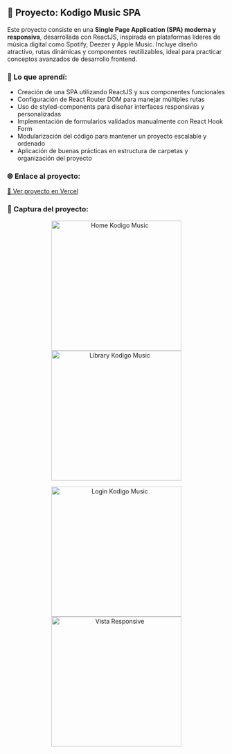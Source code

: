 ## 🚀 Proyecto: Kodigo Music SPA
Este proyecto consiste en una **Single Page Application (SPA) moderna y responsiva**, desarrollada con ReactJS, inspirada en plataformas líderes de música digital como Spotify, Deezer y Apple Music. Incluye diseño atractivo, rutas dinámicas y componentes reutilizables, ideal para practicar conceptos avanzados de desarrollo frontend.

### 🧠 Lo que aprendí:
- Creación de una SPA utilizando ReactJS y sus componentes funcionales
- Configuración de React Router DOM para manejar múltiples rutas
- Uso de styled-components para diseñar interfaces responsivas y personalizadas
- Implementación de formularios validados manualmente con React Hook Form
- Modularización del código para mantener un proyecto escalable y ordenado
- Aplicación de buenas prácticas en estructura de carpetas y organización del proyecto


### 🌐 Enlace al proyecto:
[🔗 Ver proyecto en Vercel](https://kodigo-music-omega.vercel.app/login)

### 📸 Captura del proyecto:
<p align="center"> <img src="997shots_so.png" alt="Home Kodigo Music" width="300"/> <img src="126shots_so.png" alt="Library Kodigo Music" width="300"/> </p> 

<p align="center"> <img src="689shots_so.png" alt="Login Kodigo Music" width="300"/> <img src="150shots_so.png" alt="Vista Responsive" width="300"/> </p>
